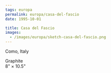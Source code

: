 ```yaml
---
tags: europa
permalink: europa/casa-del-fascio
date: 1995-10-01

title: Casa del Fascio
images:
  - /images/europa/sketch-casa-del-fascio.png
---
```

Como, Italy

Graphite  
8" × 10.5"